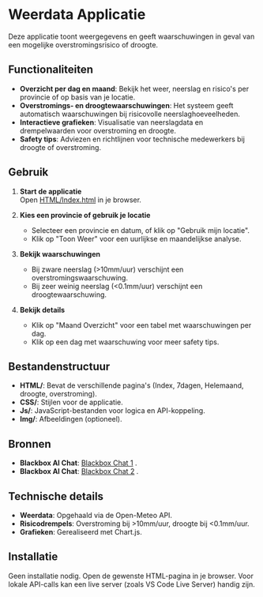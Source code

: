 # Weerdata Applicatie

Deze applicatie toont weergegevens en geeft waarschuwingen in geval van een mogelijke overstromingsrisico of droogte.

## Functionaliteiten

- **Overzicht per dag en maand**: Bekijk het weer, neerslag en risico's per provincie of op basis van je locatie.
- **Overstromings- en droogtewaarschuwingen**: Het systeem geeft automatisch waarschuwingen bij risicovolle neerslaghoeveelheden.
- **Interactieve grafieken**: Visualisatie van neerslagdata en drempelwaarden voor overstroming en droogte.
- **Safety tips**: Adviezen en richtlijnen voor technische medewerkers bij droogte of overstroming.

## Gebruik

1. **Start de applicatie**  
   Open [HTML/Index.html](HTML/Index.html) in je browser.

2. **Kies een provincie of gebruik je locatie**  
   - Selecteer een provincie en datum, of klik op "Gebruik mijn locatie".  
   - Klik op "Toon Weer" voor een uurlijkse en maandelijkse analyse.

3. **Bekijk waarschuwingen**  
   - Bij zware neerslag (>10mm/uur) verschijnt een overstromingswaarschuwing.  
   - Bij zeer weinig neerslag (<0.1mm/uur) verschijnt een droogtewaarschuwing.

4. **Bekijk details**  
   - Klik op "Maand Overzicht" voor een tabel met waarschuwingen per dag.  
   - Klik op een dag met waarschuwing voor meer safety tips.

## Bestandenstructuur

- **HTML/**: Bevat de verschillende pagina's (Index, 7dagen, Helemaand, droogte, overstroming).  
- **CSS/**: Stijlen voor de applicatie.  
- **Js/**: JavaScript-bestanden voor logica en API-koppeling.  
- **Img/**: Afbeeldingen (optioneel).

## Bronnen

- **Blackbox AI Chat**: [Blackbox Chat 1](https://www.blackbox.ai/chat/RQ978ys) .
- **Blackbox AI Chat**: [Blackbox Chat 2](https://www.blackbox.ai/chat/3cOo1Av) .

## Technische details

- **Weerdata**: Opgehaald via de Open-Meteo API.  
- **Risicodrempels**: Overstroming bij >10mm/uur, droogte bij <0.1mm/uur.  
- **Grafieken**: Gerealiseerd met Chart.js.

## Installatie

Geen installatie nodig. Open de gewenste HTML-pagina in je browser. Voor lokale API-calls kan een live server (zoals VS Code Live Server) handig zijn.

